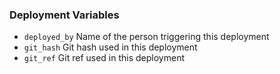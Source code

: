<!-- usedin: [ _legacy_docker/stack-management/global-search-v1.md, _maestro/stack-management/global-search-v1.md, _node/stack-management/global-search-v1.md, _rails/stack-management/global-search-v1.md, _skycap/stack-management/global-search-v1.md] -->


### Deployment Variables

- `deployed_by` Name of the person triggering this deployment
- `git_hash` Git hash used in this deployment
- `git_ref` Git ref used in this deployment

